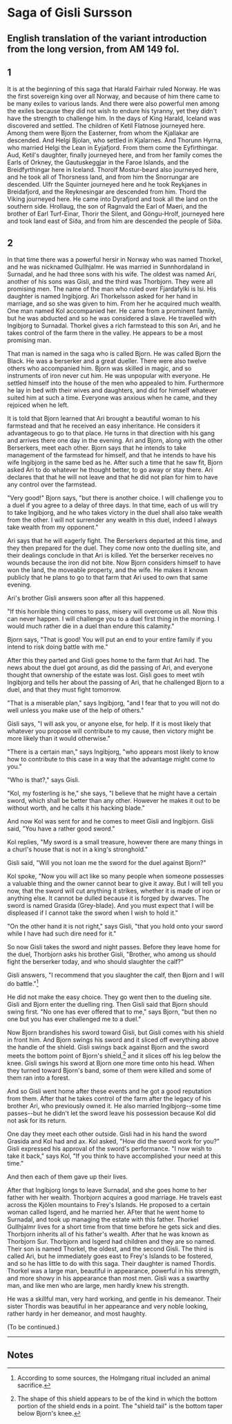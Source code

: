 # Saga of Gisli Sursson
## English translation of the variant introduction from the long version, from AM 149 fol. 

## 1
  
It is at the beginning of this saga that Harald Fairhair ruled Norway. He was the first sovereign king over all Norway, and because of him there came to be many exiles to various lands. And there were also powerful men among the exiles because they did not wish to endure his tyranny, yet they didn't have the strength to challenge him. In the days of King Harald, Iceland was discovered and settled. The children of Ketil Flatnose journeyed here. Among them were Bjorn the Easterner, from whom the Kjallakar are descended. And Helgi Bjolan, who settled in Kjalarnes. And Thorunn Hyrna, who married Helgi the Lean in Eyjafjord. From them come the Eyfirthingar. Aud, Ketil's daughter, finally journeyed here, and from her family comes the Earls of Orkney, the Gautuskeggjar in the Faroe Islands, and the Breidfyrthingar here in Iceland. Thorolf Mostur-beard also journeyed here, and he took all of Thorsness land, and from him the Snorrungar are descended. Ulfr the Squinter journeyed here and he took Reykjanes in Breidafjord, and the Reyknesingar are descended from him. Thord the Viking journeyed here. He came into Dyrafjord and took all the land on the southern side. Hrollaug, the son of Ragnvald the Earl of Maeri, and the brother of Earl Turf-Einar, Thorir the Silent, and Göngu-Hrolf, journeyed here and took land east of Síða, and from him are descended the people of Síða.

## 2

In that time there was a powerful hersir in Norway who was named Thorkel, and he was nicknamed Gullhjalmr. He was married in Sunnhordaland in Surnadal, and he had three sons with his wife. The oldest was named Ari, another of his sons was Gisli, and the third was Thorbjorn. They were all promising men. The name of the man who ruled over Fjardafylki is Isi. His daughter is named Ingibjorg. Ari Thorkelsson asked for her hand in marriage, and so she was given to him. From her he acquired much wealth. One man named Kol accompanied her. He came from a prominent family, but he was abducted and so he was considered a slave. He travelled with Ingibjorg to Surnadal. Thorkel gives a rich farmstead to this son Ari, and he takes control of the farm there in the valley. He appears to be a most promising man.

That man is named in the saga who is called Bjorn. He was called Bjorn the Black. He was a berserker and a great dueller. There were also twelve others who accompanied him. Bjorn was skilled in magic, and so instruments of iron never cut him. He was unpopular with everyone. He settled himself into the house of the men who appealed to him. Furthermore he lay in bed with their wives and daughters, and did for himself whatever suited him at such a time. Everyone was anxious when he came, and they rejoiced when he left.

It is told that Bjorn learned that Ari brought a beautiful woman to his farmstead and that he received an easy inheritance. He considers it advantageous to go to that place. He turns in that direction with his gang and arrives there one day in the evening. Ari and Bjorn, along with the other Berserkers, meet each other. Bjorn says that he intends to take management of the farmstead for himself, and that he intends to have his wife Ingibjorg in the same bed as he. After such a time that he saw fit, Bjorn asked Ari to do whatever he thought better, to go away or stay there. Ari declares that that he will not leave and that he did not plan for him to have any control over the farmstead. 

"Very good!" Bjorn says, "but there is another choice. I will challenge you to a duel if you agree to a delay of three days. In that time, each of us will try to take Ingibjorg, and he who takes victory in the duel shall also take wealth from the other. I will not surrender any wealth in this duel, indeed I always take wealth from my opponent."

Ari says that he will eagerly fight. The Berserkers departed at this time, and they then prepared for the duel. They come now onto the duelling site, and their dealings conclude in that Ari is killed. Yet the berserker receives no wounds because the iron did not bite. Now Bjorn considers himself to have won the land, the moveable property, and the wife. He makes it known publicly that he plans to go to that farm that Ari used to own that same evening.

Ari's brother Gisli answers soon after all this happened.
<!--Revisit this. I'm not convinced I got it.-->
"If this horrible thing comes to pass, misery will overcome us all. Now this can never happen. I will challenge you to a duel first thing in the morning. I would much rather die in a duel than endure this calamity."

Bjorn says, "That is good! You will put an end to your entire family if you intend to risk doing battle with me."<!--fara=put an end? Revisit this too.-->

After this they parted and Gisli goes home to the farm that Ari had. The news about the duel got around, as did the passing of Ari, and everyone thought that ownership of the estate was lost. Gisli goes to meet wtih Ingibjorg and tells her about the passing of Ari, that he challenged Bjorn to a duel, and that they must fight tomorrow.

"That is a miserable plan," says Ingibjorg, "and I fear that to you will not do well unless you make use of the help of others." 

Gisli says, "I will ask you, or anyone else, for help. If it is most likely that whatever you propose will contribute to my cause, then victory might be more likely than it would otherwise." 

<!--
This is a "when..., then..." construction. 
glikligztir=most likely
luti=part
til-leggja hlut=to be worsted, to lay down or to lose one's lot. 
This last thing is from CV p. 378
leggja hlut sinn=to lay down or lose one's lot, be worsted, Sturl.
eggja til=to add to, xi. 51, Hom. 138 

vænligr-hopeful; promising--comparative
-->
"There is a certain man," says Ingibjorg, "who appears most likely to know how to contribute to this case in a way that the advantage might come to you."

"Who is that?," says Gisli.

"Kol, my fosterling is he," she says, "I believe that he might have a certain sword, which shall be better than any other. However he makes it out to be without worth, and he calls it his hacking blade."

And now Kol was sent for and he comes to meet Gisli and Ingibjorn. Gisli said, "You have a rather good sword."

Kol replies, "My sword is a small treasure, however there are many things in a churl's house that is not in a king's stronghold."

Gisli said, "Will you not loan me the sword for the duel against Bjorn?"

Kol spoke,
"Now you will act like so many people when someone possesses a valuable thing and the owner cannot bear to give it away.
But I will tell you now, that the sword will cut anything it strikes, whether it is made of iron or anything else. It cannot be dulled because it is forged by dwarves. The sword is named Grasida (Grey-blade).
And you must expect that I will be displeased if I cannot take the sword when I wish to hold it."

"On the other hand it is not right," says Gisli, "that you hold onto your sword while I have had such dire need for it."

So now Gisli takes the sword and night passes. Before they leave home for the duel, Thorbjorn asks his brother Gisli, "Brother, who among us should fight the berserker today, and who should slaughter the calf?"

Gisli answers, "I recommend that you slaughter the calf, then Bjorn and I will do battle."[^1]

[^1]: According to some sources, the Holmgang ritual included an animal sacrifice.

He did not make the easy choice. They go went then to the dueling site. Gisli and Bjorn enter the duelling ring. Then Gisli said that Bjorn should swing first. "No one has ever offered that to me," says Bjorn, "but then no one but you has ever challenged me to a duel."

Now Bjorn brandishes his sword toward Gisli, but Gisli comes with his shield in front him. And Bjorn swings his sword and it sliced off everything above the handle of the shield. Gisli swings back against Bjorn and the sword meets the bottom point of Bjorn's shield,[^2] and it slices off his leg below the knee. Gisli swings his sword at Bjorn one more time onto his head. When they turned toward Bjorn's band, some of them were killed and some of them ran into a forest.

[^2]: The shape of this shield appears to be of the kind in which the bottom portion of the shield ends in a point. The "shield tail" is the bottom taper below Bjorn's knee.

<!--
fyrir utan = accross or beyond
mundritha=handle of the shield.

skjaldr-sporthr=The shield tail. The lower part of an oblong shield.
-->

And so Gisli went home after these events and he got a good reputation from them. After that he takes control of the farm after the legacy of his brother Ari, who previously owned it. He also married Ingibjorg--some time passes--but he didn't let the sword leave his possession because Kol did not ask for its return. 

One day they meet each other outside. Gisli had in his hand the sword Grasida and Kol had and ax. Kol asked, "How did the sword work for you?" Gisli expressed his approval of the sword's performance. "I now wish to take it back," says Kol, "If you think to have accomplished your need at this time."
<!--
I'm not sure I'm quite here yet. Revisit.
__>

"Will you give it to me?" says Gisli. 

"No," says Kol.

"I will give you your freedom and a shipload of provisions so that you can travel abroad along with other men as you wish," says Gisli. 

"I will not give you the sword," says Kol. 

"Then I will give you your freedom and lend to you or give to you land. And along with this wealth I will give to you as much livestock as you desire to have."

"But I would rather not give you the sword," says Kol.

"You are too stubborn about this," says Gisli. "Set your price to however much moveable wealth you might have in mind," he says. "I will not be stingy with payment if you settle on any amount. Along with this I will get for you your freedom and an honorable marriage, if that is what you desire."

"There is nothing to discuss," says Kol. "I will not give you the sword for what you offer. And so now that is happening which I have originally suspected, that it would not be certain whether you would give the sword back, if you knew what might be in the precious thing."

"I will tell you," says Gisli, "how it will go, that neither of us will do well, because I am not inclined to give up the sword, and it will not come into the hands of another man except to me if I have something to say about it."

Kol raised up the ax, but Gisli brandished Grasida, and each swung their weapons at each other. Kol hewed the sword into Gisli's head so that it was lodged in Gisli's brain. And the sword came into Kol's head, but it didn't cut. However, Kol's skull split open and the sword broke in pieces.

Then Kol said, "Now it would have gone better if I had originally taken the sword as I asked. And so all this will be unravelled in misfortune, in which your family will inherit."
<!--
This is unsatisfying. Revisit the dependent clause.
-->

And then each of them gave up their lives.

After that Ingibjorg longs to leave Surnadal, and she goes home to her father with her wealth. Thorbjorn acquires a good marriage. He travels east across the Kjölen mountains to Frey's Islands. He proposed to a certain woman called Isgerd, and he married her. AFter that he went home to Surnadal, and took up managing the estate with this father. Thorkel Gullhjalmr lives for a short time from that time before he gets sick and dies. Thorbjorn inherits all of his father's wealth. After that he was known as Thorbjorn Sur. Thorbjorn and Isgerd had children and they are so named. Their son is named Thorkel, the oldest, and the second Gisli. The third is called Ari, but he immediately goes east to Frey's Islands to be fostered, and so he has little to do with this saga. Their daughter is named Thordis. Thorkel was a large man, beautiful in appearance, powerful in his strength, and more showy in his appearance than most men. Gisli was a swarthy man, and like men who are large, men hardly knew his strength.
<!--
***This bothers me a lot. I'm not sure I got the precise meaning of this. Look around for cognate patterns.
-->
He was a skillful man, very hard working, and gentle in his demeanor. Their sister Thordis was beautiful in her appearance and very noble looking, rather hardy in her demeanor, and most haughty. 




(To be continued.)

---

## Notes
